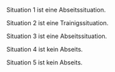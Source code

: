 Situation 1 ist eine Abseitssituation.

Situation 2 ist eine Trainigssituation.

Situation 3 ist eine Abseitssituation.

Situation 4 ist kein Abseits.

Situation 5 ist kein Abseits.
